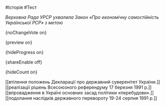 #Історія #Тест

*Верховна Рада УРСР ухвалила Закон «Про економічну самостійність Української РСР» з метою*

{noChangeVote on}

{preview on}

{hideProgress on}

{shareEnable off}

{hideCount on}

[[втілення положень Декларації про державний суверенітет України.]]
[[реалізації рішень Всесоюзного референдуму 17 березня 1991 р.]]
[[впровадження в Україні основних засад політики «перебудови».]]
[[подолання наслідків державного перевороту 19-24 серпня 1991 р.]]
